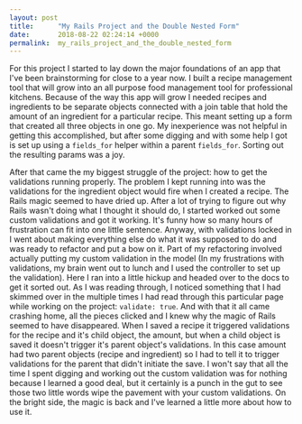 ```yaml
---
layout: post
title:      "My Rails Project and the Double Nested Form"
date:       2018-08-22 02:24:14 +0000
permalink:  my_rails_project_and_the_double_nested_form
---
```



For this project I started to lay down the major foundations of an app that I've been brainstorming for close to a year now. I built a recipe management tool that will grow into an all purpose food management tool for professional kitchens. Because of the way this app will grow I needed recipes and ingredients to be separate objects connected with a join table that hold the amount of an ingredient for a particular recipe. This meant setting up a form that created all three objects in one go. My inexperience was not helpful in getting this accomplished, but after some digging and with some help I got is set up using a `fields_for` helper within a parent `fields_for`.  Sorting out the resulting params was a joy. 

After that came the my biggest struggle of the project: how to get the validations running properly. The problem I kept running into was the validations for the ingredient object would fire when I created a recipe. The Rails magic seemed to have dried up. After a lot of trying to figure out why Rails wasn't doing what I thought it should do, I started worked out some custom validations and got it working. It's funny how so many hours of frustration can fit into one little sentence. Anyway, with validations locked in I went about making everything else do what it was supposed to do and was ready to refactor and put a bow on it. Part of my refactoring involved actually putting my custom validation in the model (In my frustrations with validations, my brain went out to lunch and I used the controller to set up the validation).  Here I ran into a little hickup and headed over to the docs to get it sorted out. As I was reading through, I noticed something that I had skimmed over in the multiple times I had read through this particular page while working on the project: `validate: true`. And with that it all came crashing home, all the pieces clicked and I knew why the magic of Rails seemed to have disappeared. When I saved a recipe it triggered validations for the recipe and it's child object, the amount, but when a child object is saved it doesn't trigger it's parent object's validations. In this case amount had two parent objects (recipe and ingredient) so I had to tell it to trigger validations for the parent that didn't initiate the save. I won't say that all the time I spent digging and working out the custom validation was for nothing because I learned a good deal, but it certainly is a punch in the gut to see those two little words wipe the pavement with your custom validations. On the bright side, the magic is back and I've learned a little more about how to use it.
